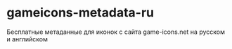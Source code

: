 # gameicons-metadata-ru
Бесплатные метаданные для иконок с сайта game-icons.net на русском и английском
